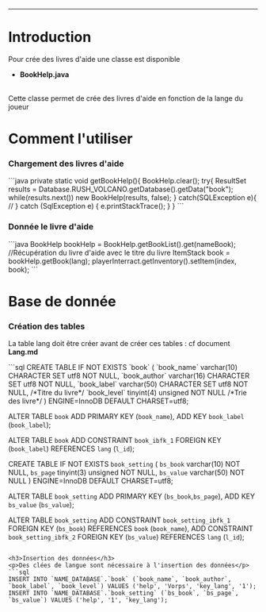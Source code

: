 <hr/>
<h1>Introduction</h1>
<p>Pour crée des livres d'aide une classe est disponible
	<ul>
		<li><strong>BookHelp.java</strong></li>
	</ul>
	</br>
	Cette classe permet de crée des livres d'aide en fonction de la lange du joueur
</p>
<h1>Comment l'utiliser</h1>
<h3>Chargement des livres d'aide</h3>
```java
private static void getBookHelp(){
	BookHelp.clear();
	try{
		ResultSet results = Database.RUSH_VOLCANO.getDatabase().getData("book");
		while(results.next()) new BookHelp(results, false);
	} catch(SQLException e){
		//
	} catch (SqlException e) {
		e.printStackTrace();
	}
}
```
<h3>Donnée le livre d'aide</h3>
```java
BookHelp bookHelp = BookHelp.getBookList().get(nameBook); //Récupération du livre d'aide avec le titre du livre
ItemStack book = bookHelp.getBook(lang);
playerInterract.getInventory().setItem(index, book);
```

<h1>Base de donnée</h1>
<h3>Création des tables</h3>
<p>La table lang doit être créer avant de créer ces tables : cf document <strong>Lang.md</strong></p>
```sql
CREATE TABLE IF NOT EXISTS `book` (
  `book_name` varchar(10) CHARACTER SET utf8 NOT NULL,
  `book_author` varchar(16) CHARACTER SET utf8 NOT NULL,
  `book_label` varchar(50) CHARACTER SET utf8 NOT NULL, /*Titre du livre*/
  `book_level` tinyint(4) unsigned NOT NULL /*Trie des livre*/
) ENGINE=InnoDB DEFAULT CHARSET=utf8;

ALTER TABLE `book`
 ADD PRIMARY KEY (`book_name`), ADD KEY `book_label` (`book_label`);
 
 ALTER TABLE `book`
ADD CONSTRAINT `book_ibfk_1` FOREIGN KEY (`book_label`) REFERENCES `lang` (`l_id`);

 CREATE TABLE IF NOT EXISTS `book_setting` (
  `bs_book` varchar(10) NOT NULL,
  `bs_page` tinyint(3) unsigned NOT NULL,
  `bs_value` varchar(50) NOT NULL
) ENGINE=InnoDB DEFAULT CHARSET=utf8;

ALTER TABLE `book_setting`
 ADD PRIMARY KEY (`bs_book`,`bs_page`), ADD KEY `bs_value` (`bs_value`);
 
ALTER TABLE `book_setting`
 ADD CONSTRAINT `book_setting_ibfk_1` FOREIGN KEY (`bs_book`) REFERENCES `book` (`book_name`),
 ADD CONSTRAINT `book_setting_ibfk_2` FOREIGN KEY (`bs_value`) REFERENCES `lang` (`l_id`);
```

<h3>Insertion des données</h3>
<p>Des clées de langue sont nécessaire à l'insertion des données</p>
```sql
INSERT INTO `NAME_DATABASE`.`book` (`book_name`, `book_author`, `book_label`, `book_level`) VALUES ('help', 'Vorps', 'key_lang', '1');
INSERT INTO `NAME_DATABASE`.`book_setting` (`bs_book`, `bs_page`, `bs_value`) VALUES ('help', '1', 'key_lang');
```